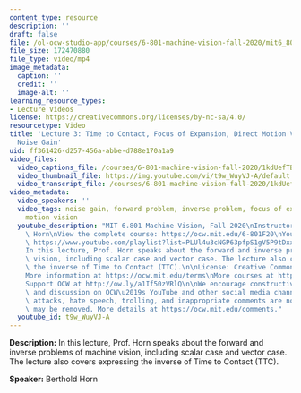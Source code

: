 ```yaml
---
content_type: resource
description: ''
draft: false
file: /ol-ocw-studio-app/courses/6-801-machine-vision-fall-2020/mit6_801f20_lec03_1080p_360p_16_9.mp4
file_size: 172470880
file_type: video/mp4
image_metadata:
  caption: ''
  credit: ''
  image-alt: ''
learning_resource_types:
- Lecture Videos
license: https://creativecommons.org/licenses/by-nc-sa/4.0/
resourcetype: Video
title: 'Lecture 3: Time to Contact, Focus of Expansion, Direct Motion Vision Methods,
  Noise Gain'
uid: ff361426-d257-456a-abbe-d788e170a1a9
video_files:
  video_captions_file: /courses/6-801-machine-vision-fall-2020/1kdUefTBV9Yccg0ijLGVMOnHOn5mx9A2s_transcript.webvtt
  video_thumbnail_file: https://img.youtube.com/vi/t9w_WuyVJ-A/default.jpg
  video_transcript_file: /courses/6-801-machine-vision-fall-2020/1kdUefTBV9Yccg0ijLGVMOnHOn5mx9A2s_transcript.pdf
video_metadata:
  video_speakers: ''
  video_tags: noise gain, forward problem, inverse problem, focus of expansion, direction
    motion vision
  youtube_description: "MIT 6.801 Machine Vision, Fall 2020\nInstructor: Berthold\
    \ Horn\nView the complete course: https://ocw.mit.edu/6-801F20\nYouTube Playlist:\
    \ https://www.youtube.com/playlist?list=PLUl4u3cNGP63pfpS1gV5P9tDxxL_e4W8O\n\n\
    In this lecture, Prof. Horn speaks about the forward and inverse problems of machine\
    \ vision, including scalar case and vector case. The lecture also covers expressing\
    \ the inverse of Time to Contact (TTC).\n\nLicense: Creative Commons BY-NC-SA\n\
    More information at https://ocw.mit.edu/terms\nMore courses at https://ocw.mit.edu\n\
    Support OCW at http://ow.ly/a1If50zVRlQ\n\nWe encourage constructive comments\
    \ and discussion on OCW\u2019s YouTube and other social media channels. Personal\
    \ attacks, hate speech, trolling, and inappropriate comments are not allowed and\
    \ may be removed. More details at https://ocw.mit.edu/comments."
  youtube_id: t9w_WuyVJ-A
---
```

**Description:** In this lecture, Prof. Horn speaks about the forward and inverse problems of machine vision, including scalar case and vector case. The lecture also covers expressing the inverse of Time to Contact (TTC).

**Speaker:** Berthold Horn